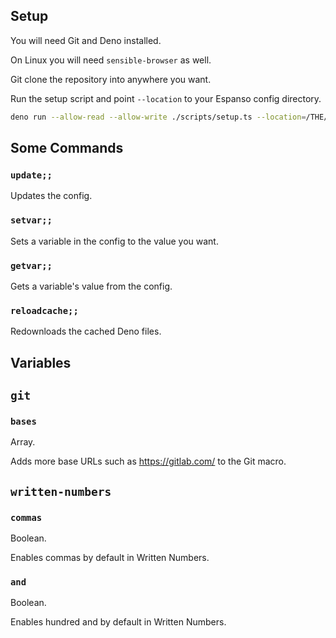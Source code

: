 ## Setup

You will need Git and Deno installed.

On Linux you will need `sensible-browser` as well.

Git clone the repository into anywhere you want.

Run the setup script and point `--location` to your Espanso config directory.

```bash
deno run --allow-read --allow-write ./scripts/setup.ts --location=/THE/PATH/TO/YOUR/ESPANSO/CONFIG/ROOT
```

## Some Commands

### `update;;`

Updates the config.

### `setvar;;`

Sets a variable in the config to the value you want.

### `getvar;;`

Gets a variable's value from the config.

### `reloadcache;;`

Redownloads the cached Deno files.

## Variables


## `git`

### `bases`

Array.

Adds more base URLs such as https://gitlab.com/ to the Git macro.

## `written-numbers`

### `commas`

Boolean.

Enables commas by default in Written Numbers.

### `and`

Boolean.

Enables hundred and by default in Written Numbers.

